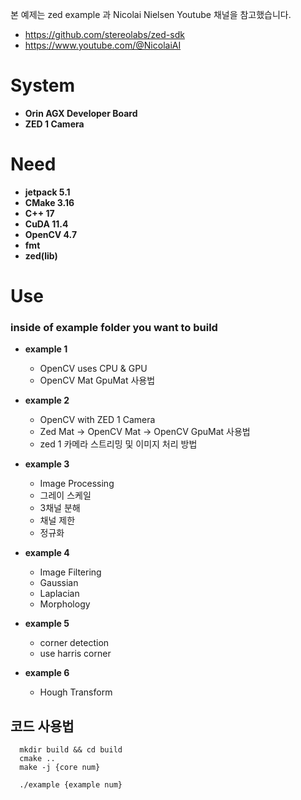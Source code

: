 본 예제는 zed example 과 Nicolai Nielsen Youtube 채널을 참고했습니다.
- https://github.com/stereolabs/zed-sdk
- https://www.youtube.com/@NicolaiAI

# System
- **Orin AGX Developer Board**
- **ZED 1 Camera**

# Need
- **jetpack 5.1**
- **CMake 3.16**
- **C++ 17**
- **CuDA 11.4**
- **OpenCV 4.7**
- **fmt**
- **zed(lib)**

# Use
### inside of example folder you want to build

- **example 1**
  - OpenCV uses CPU & GPU
  - OpenCV Mat GpuMat 사용법

- **example 2**
  - OpenCV with ZED 1 Camera
  - Zed Mat -> OpenCV Mat -> OpenCV GpuMat 사용법
  - zed 1 카메라 스트리밍 및 이미지 처리 방법

- **example 3**
  - Image Processing
  - 그레이 스케일
  - 3채널 분해
  - 채널 제한
  - 정규화

- **example 4**
  - Image Filtering
  - Gaussian
  - Laplacian
  - Morphology

- **example 5**
  - corner detection
  - use harris corner

- **example 6**
  - Hough Transform
    
## 코드 사용법
```
  mkdir build && cd build
  cmake ..
  make -j {core num}

  ./example {example num}
```
